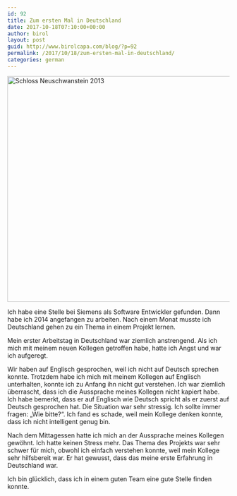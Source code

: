 ```yaml
---
id: 92
title: Zum ersten Mal in Deutschland
date: 2017-10-18T07:10:00+00:00
author: birol
layout: post
guid: http://www.birolcapa.com/blog/?p=92
permalink: /2017/10/18/zum-ersten-mal-in-deutschland/
categories: german
---
```


<a title="Thomas Wolf, www.foto-tw.de / CC BY-SA 3.0 DE (https://creativecommons.org/licenses/by-sa/3.0/de/deed.en)" href="https://commons.wikimedia.org/wiki/File:Schloss_Neuschwanstein_2013.jpg"><img width="512" alt="Schloss Neuschwanstein 2013" src="https://upload.wikimedia.org/wikipedia/commons/thumb/f/f8/Schloss_Neuschwanstein_2013.jpg/512px-Schloss_Neuschwanstein_2013.jpg"></a>

Ich habe eine Stelle bei Siemens als Software Entwickler gefunden. Dann habe ich 2014 angefangen zu arbeiten. Nach einem Monat musste ich Deutschland gehen zu ein Thema in einem Projekt lernen.

Mein erster Arbeitstag in Deutschland war ziemlich anstrengend. Als ich mich mit meinem neuen Kollegen getroffen habe, hatte ich Angst und war ich aufgeregt.

Wir haben auf Englisch gesprochen, weil ich nicht auf Deutsch sprechen konnte. Trotzdem habe ich mich mit meinem Kollegen auf Englisch unterhalten, konnte ich zu Anfang ihn nicht gut verstehen. Ich war ziemlich überrascht, dass ich die Aussprache meines Kollegen nicht kapiert habe. Ich habe bemerkt, dass er auf Englisch wie Deutsch spricht als er zuerst auf Deutsch gesprochen hat. Die Situation war sehr stressig. Ich sollte immer fragen: „Wie bitte?“. Ich fand es schade, weil mein Kollege denken konnte, dass ich nicht intelligent genug bin.

Nach dem Mittagessen hatte ich mich an der Aussprache meines Kollegen gewöhnt. Ich hatte keinen Stress mehr. Das Thema des Projekts war sehr schwer für mich, obwohl ich einfach verstehen konnte, weil mein Kollege sehr hilfsbereit war. Er hat gewusst, dass das meine erste Erfahrung in Deutschland war.

Ich bin glücklich, dass ich in einem guten Team eine gute Stelle finden konnte.